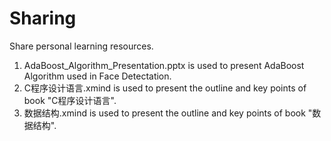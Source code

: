 # Sharing
Share personal learning resources. 
1. AdaBoost_Algorithm_Presentation.pptx is used to present AdaBoost Algorithm used in Face Detectation. 
2. C程序设计语言.xmind is used to present the outline and key points of book "C程序设计语言".
3. 数据结构.xmind is used to present the outline and key points of book "数据结构".
